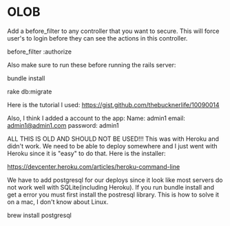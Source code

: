 # OLOB
Add a before_filter to any controller that you want to secure. This will force user's to login before they can see the actions in this controller.

before_filter :authorize

Also make sure to run these before running the rails server:

bundle install

rake db:migrate

Here is the tutorial I used:
https://gist.github.com/thebucknerlife/10090014

Also, I think I added a account to the app:
Name: admin1
email: admin1@admin1.com
password: admin1

ALL THIS IS OLD AND SHOULD NOT BE USED!!!
This was with Heroku and didn't work.
We need to be able to deploy somewhere and I just went with Heroku since it is "easy" to do that. Here is the installer:

https://devcenter.heroku.com/articles/heroku-command-line

We have to add postgresql for our deploys since it look like most servers do not work well with SQLite(including Heroku). If you run bundle install and get a error you must first install the postresql library. This is how to solve it on a mac, I don't know about Linux.

brew install postgresql
